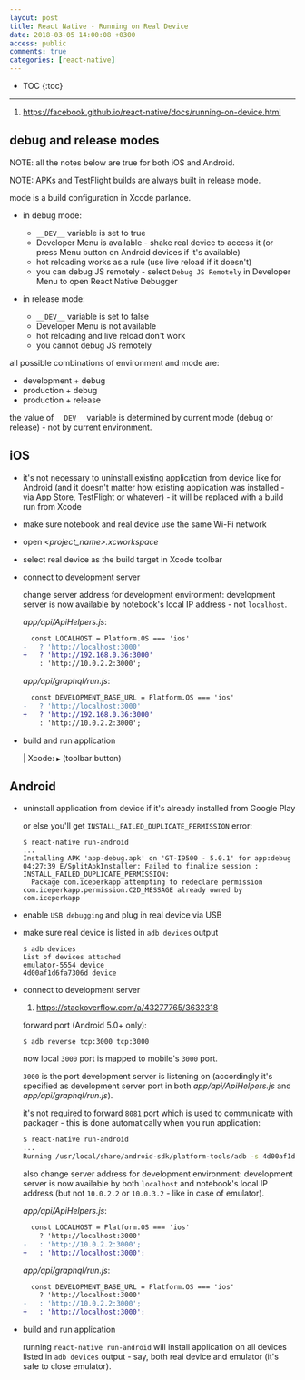 ```yaml
---
layout: post
title: React Native - Running on Real Device
date: 2018-03-05 14:00:08 +0300
access: public
comments: true
categories: [react-native]
---
```


<!-- more -->

<!-- prettier-ignore -->
* TOC
{:toc}
<hr>

1. <https://facebook.github.io/react-native/docs/running-on-device.html>

debug and release modes
-----------------------

NOTE: all the notes below are true for both iOS and Android.

NOTE: APKs and TestFlight builds are always built in release mode.

mode is a build configuration in Xcode parlance.

- in debug mode:

  - `__DEV__` variable is set to true
  - Developer Menu is available - shake real device to access it
    (or press Menu button on Android devices if it's available)
  - hot reloading works as a rule (use live reload if it doesn't)
  - you can debug JS remotely - select `Debug JS Remotely` in Developer Menu
    to open React Native Debugger

- in release mode:

  - `__DEV__` variable is set to false
  - Developer Menu is not available
  - hot reloading and live reload don't work
  - you cannot debug JS remotely

all possible combinations of environment and mode are:

- development + debug
- production + debug
- production + release

the value of `__DEV__` variable is determined by current mode
(debug or release) - not by current environment.

iOS
---

- it's not necessary to uninstall existing application from device
  like for Android (and it doesn't matter how existing application
  was installed - via App Store, TestFlight or whatever) - it will
  be replaced with a build run from Xcode
- make sure notebook and real device use the same Wi-Fi network
- open _\<project_name>.xcworkspace_
- select real device as the build target in Xcode toolbar
- connect to development server

  change server address for development environment: development server
  is now available by notebook's local IP address - not `localhost`.

  _app/api/ApiHelpers.js_:

  ```diff
    const LOCALHOST = Platform.OS === 'ios'
  -   ? 'http://localhost:3000'
  +   ? 'http://192.168.0.36:3000'
      : 'http://10.0.2.2:3000';
  ```

  _app/api/graphql/run.js_:

  ```diff
    const DEVELOPMENT_BASE_URL = Platform.OS === 'ios'
  -   ? 'http://localhost:3000'
  +   ? 'http://192.168.0.36:3000'
      : 'http://10.0.2.2:3000';
  ```

- build and run application

  | Xcode: `▶` (toolbar button)

Android
-------

- uninstall application from device if it's already installed from Google Play

  or else you'll get `INSTALL_FAILED_DUPLICATE_PERMISSION` error:

  ```
  $ react-native run-android
  ...
  Installing APK 'app-debug.apk' on 'GT-I9500 - 5.0.1' for app:debug
  04:27:39 E/SplitApkInstaller: Failed to finalize session : INSTALL_FAILED_DUPLICATE_PERMISSION:
    Package com.iceperkapp attempting to redeclare permission com.iceperkapp.permission.C2D_MESSAGE already owned by com.iceperkapp
  ```

- enable `USB debugging` and plug in real device via USB
- make sure real device is listed in `adb devices` output

  ```
  $ adb devices
  List of devices attached
  emulator-5554 device
  4d00af1d6fa7306d device
  ```

- connect to development server

  1. <https://stackoverflow.com/a/43277765/3632318>

  forward port (Android 5.0+ only):

  ```
  $ adb reverse tcp:3000 tcp:3000
  ```

  now local `3000` port is mapped to mobile's `3000` port.

  `3000` is the port development server is listening on
  (accordingly it's specified as development server port in
  both _app/api/ApiHelpers.js_ and _app/api/graphql/run.js_).

  it's not required to forward `8081` port which is used to
  communicate with packager - this is done automatically when
  you run application:

  ```sh
  $ react-native run-android
  ...
  Running /usr/local/share/android-sdk/platform-tools/adb -s 4d00af1d6fa7306d reverse tcp:8081 tcp:8081
  ```

  also change server address for development environment: development
  server is now available by both `localhost` and notebook's local IP
  address (but not `10.0.2.2` or `10.0.3.2` - like in case of emulator).

  _app/api/ApiHelpers.js_:

  ```diff
    const LOCALHOST = Platform.OS === 'ios'
      ? 'http://localhost:3000'
  -   : 'http://10.0.2.2:3000';
  +   : 'http://localhost:3000';
  ```

  _app/api/graphql/run.js_:

  ```diff
    const DEVELOPMENT_BASE_URL = Platform.OS === 'ios'
      ? 'http://localhost:3000'
  -   : 'http://10.0.2.2:3000';
  +   : 'http://localhost:3000';
  ```

- build and run application

  running `react-native run-android` will install application on all
  devices listed in `adb devices` output - say, both real device and
  emulator (it's safe to close emulator).
